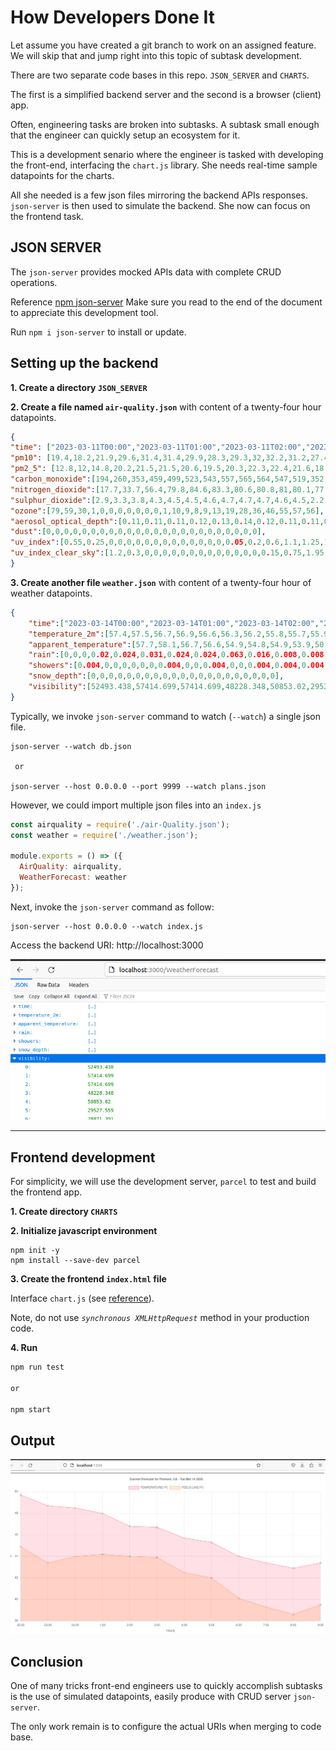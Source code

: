# How Developers Done It

Let assume you have created a git branch to work on an assigned feature.  We will skip that and jump right into this topic of subtask development. 

There are two separate code bases in this repo.  `JSON_SERVER` and `CHARTS`.

The first is a simplified backend server and the second is a browser (client) app.

Often, engineering tasks are broken into subtasks.  A subtask small enough that the engineer can quickly setup an ecosystem for it.  

This is a development senario where the engineer is tasked with developing the front-end, interfacing the `chart.js` library.  She needs real-time sample datapoints for the charts.  

All she needed is a few json files mirroring the backend APIs responses.
`json-server` is then used to simulate the backend.  She now can focus on the frontend task.   

## JSON SERVER 

The `json-server` provides mocked APIs data with complete CRUD operations.

Reference [npm json-server](https://www.npmjs.com/package/json-server)  Make sure you read to the end of the document to appreciate this development tool.

Run `npm i json-server` to install or update. 

## Setting up the backend ##

<strong>1.  Create a directory `JSON_SERVER`</strong>

<strong>2.  Create a file named `air-quality.json`</strong>
with content of a twenty-four hour datapoints.  

```json
{
"time": ["2023-03-11T00:00","2023-03-11T01:00","2023-03-11T02:00","2023-03-11T03:00","2023-03-11T04:00","2023-03-11T05:00","2023-03-11T06:00","2023-03-11T07:00","2023-03-11T08:00","2023-03-11T09:00","2023-03-11T10:00","2023-03-11T11:00","2023-03-11T12:00","2023-03-11T13:00","2023-03-11T14:00","2023-03-11T15:00","2023-03-11T16:00","2023-03-11T17:00","2023-03-11T18:00","2023-03-11T19:00","2023-03-11T20:00","2023-03-11T21:00","2023-03-11T22:00","2023-03-11T23:00"],
"pm10": [19.4,18.2,21.9,29.6,31.4,31.4,29.9,28.3,29.3,32,32.2,31.2,27.4,26.5,26.4,28,29.6,25.4,21.9,18.7,16.8,16.6,16.4,10.6],
"pm2_5": [12.8,12,14.8,20.2,21.5,21.5,20.6,19.5,20.3,22.3,22.4,21.6,18.8,18.2,18.2,19.3,20.4,17.2,14.6,12.4,11.1,11,11,7.1],
"carbon_monoxide":[194,260,353,459,499,523,543,557,565,564,547,519,352,363,379,383,362,328,279,243,205,164,145,132],
"nitrogen_dioxide":[17.7,33.7,56.4,79.8,84.6,83.3,80.6,80.8,81,80.1,77.8,74.6,49.1,47.8,46,42.7,39.5,35.7,30,24.5,18.4,12.2,9.8,8.8],
"sulphur_dioxide":[2.9,3.3,3.8,4.3,4.5,4.5,4.6,4.7,4.7,4.7,4.6,4.5,2.2,2.2,2.2,2.2,2.3,2.4,2.4,2.2,1.9,1.5,1.3,1.1],
"ozone":[79,59,30,1,0,0,0,0,0,0,0,1,10,9,8,9,13,19,28,36,46,55,57,56],
"aerosol_optical_depth":[0.11,0.11,0.11,0.12,0.13,0.14,0.12,0.11,0.11,0.11,0.11,0.11,0.09,0.1,0.11,0.11,0.11,0.11,0.12,0.14,0.13,0.11,0.09,0.09],
"dust":[0,0,0,0,0,0,0,0,0,0,0,0,0,0,0,0,0,0,0,0,0,0,0,0],
"uv_index":[0.55,0.25,0,0,0,0,0,0,0,0,0,0,0,0,0,0.05,0.2,0.6,1.1,1.25,1.15,1.3,1.85,1.05],
"uv_index_clear_sky":[1.2,0.3,0,0,0,0,0,0,0,0,0,0,0,0,0,0.15,0.75,1.95,3.5,4.8,5.45,5.1,3.95,2.45]
}
```


<strong>3.  Create another file `weather.json`</strong> with content of a twenty-four hour of weather datapoints.

```json
{
    "time":["2023-03-14T00:00","2023-03-14T01:00","2023-03-14T02:00","2023-03-14T03:00","2023-03-14T04:00","2023-03-14T05:00","2023-03-14T06:00","2023-03-14T07:00","2023-03-14T08:00","2023-03-14T09:00","2023-03-14T10:00","2023-03-14T11:00","2023-03-14T12:00","2023-03-14T13:00","2023-03-14T14:00","2023-03-14T15:00","2023-03-14T16:00","2023-03-14T17:00","2023-03-14T18:00","2023-03-14T19:00","2023-03-14T20:00","2023-03-14T21:00","2023-03-14T22:00","2023-03-14T23:00"],
    "temperature_2m":[57.4,57.5,56.7,56.9,56.6,56.3,56.2,55.8,55.7,55.9,57.3,60.3,61.9,62.6,62.7,60.9,58.4,55,53.4,52.2,51,49.7,48.7,48.5],
    "apparent_temperature":[57.7,58.1,56.7,56.6,54.9,54.8,54.9,53.9,50.4,49.2,52.6,54.5,55.2,55.2,57.5,54.6,53.8,50.1,48.5,49,46.4,44.9,43.4,44],
    "rain":[0,0,0,0.02,0.024,0.031,0.024,0.024,0.063,0.016,0.008,0.008,0.004,0,0,0,0,0,0,0,0],
    "showers":[0.004,0,0,0,0,0,0,0.004,0,0,0.004,0,0,0.004,0.004,0.004,0.004,0.004,0,0.004,0,0.004],
    "snow_depth":[0,0,0,0,0,0,0,0,0,0,0,0,0,0,0,0,0,0,0,0,0],
    "visibility":[52493.438,57414.699,57414.699,48228.348,50853.02,29527.559,28871.391,34776.902,46259.844,50196.852,23622.047,54133.859,53805.773,54790.027,64632.547,64960.629,59383.203,50524.934,46916.012,44947.508,43635.172,43635.172,45931.758,50853.02]
}
```

Typically, we invoke `json-server` command to watch (`--watch`) a single json file.

```shell
json-server --watch db.json

 or

json-server --host 0.0.0.0 --port 9999 --watch plans.json
```

However, we could import multiple json files into an `index.js` 

```javascript
const airquality = require('./air-Quality.json');
const weather = require('./weather.json');

module.exports = () => ({
  AirQuality: airquality,
  WeatherForecast: weather
});
```

Next, invoke the `json-server` command as follow:

```shell 
json-server --host 0.0.0.0 --watch index.js
```

Access the backend URI: http://localhost:3000


![GET](./public/json-server-img.jpg)

<hr>

## Frontend development

For simplicity, we will use the development server, `parcel` to test and build the frontend app.

<strong>1.  Create directory `CHARTS`</strong>

<strong>2.  Initialize javascript environment</strong>

```shell
npm init -y
npm install --save-dev parcel
```

<strong>3.  Create the frontend `index.html` file</strong>

Interface `chart.js` (see [reference](https://www.chartjs.org/docs/latest/samples/information.html)).

Note, do not use <em>`synchronous XMLHttpRequest`</em> method in your production code.

<strong>4. Run</strong> 
```javascript
npm run test

or 

npm start
```

## Output

![frontend](./public/FrontendShot.jpg)


## Conclusion

One of many tricks front-end engineers use to quickly accomplish subtasks is the use of simulated datapoints, easily produce with CRUD server `json-server`.

The only work remain is to configure the actual URIs when merging to code base.
